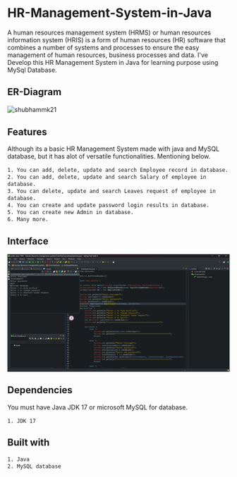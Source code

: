 
# HR-Management-System-in-Java

A human resources management system (HRMS) or human resources information system (HRIS) is a form of human resources (HR) software that combines a number of systems and processes to ensure the easy management of human resources, business processes and data. I've Develop this HR Management System in Java for learning purpose using MySql Database.

ER-Diagram
---------------

<p><img align="center" src="Untitled(1).png" alt="shubhammk21" /></p>


Features
---------------------
Although its a basic HR Management System made with java and MySQL database, but it has alot of versatile functionalities. Mentioning below.

    1. You can add, delete, update and search Employee record in database.
    2. You can add, delete, update and search Salary of employee in database.
    3. You can delete, update and search Leaves request of employee in database.
    4. You can create and update password login results in database.
    5. You can create new Admin in database.
    6. Many more.

Interface
---------------

<p><img align="center" src="Screenshot (333).png" alt="shubhammk21" /></p>


Dependencies
--------------
 You must have Java JDK 17 or microsoft MySQL
  for database.

    1. JDK 17

Built with
-------------------------------

    1. Java
    2. MySQL database
